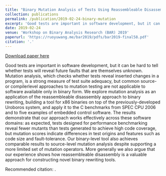 ```yaml
---
title: "Binary Mutation Analysis of Tests Using Reassembleable Disassembly"
collection: publications
permalink: /publication/2019-02-24-binary-mutation
excerpt: 'Good tests are important in software development, but it can be hard to tell whether tests will reveal future faults that are themselves unknown. Mutation analysis, which checks whether tests reveal inserted changes in a program, is a strong measure of test suite adequacy, but common source-or compilerlevel approaches to mutation testing are not applicable to software available only in binary form. We explore mutation analysis as an application of the reassembleable disassembly approach to binary rewriting, building a tool for x86 binaries on top of the previously-developed Uroboros system, and apply it to the C benchmarks from SPEC CPU 2006 and to five examples of embedded control software. The results demonstrate that our approach works effectively across these software domains: as expected, tests designed for performance benchmarking reveal fewer mutants than tests generated to achieve high code coverage, but mutation scores indicate differences in test origins and features such as code size and fault-tolerance. Our binary-level tool also achieves comparable results to source-level mutation analysis despite supporting a more limited set of mutation operators. More generally we also argue that our experience shows how reassembleable disassembly is a valuable approach for constructing novel binary rewriting tools.'
date: 2019-02-24
venue: 'Workshop on Binary Analysis Research (BAR) 2019'
paperurl: 'https://ruoyuwang.me/bar2019/pdfs/bar2019-final58.pdf'
citation: '.'
---
```


<a href='https://ruoyuwang.me/bar2019/pdfs/bar2019-final58.pdf'>Download paper here</a>

Good tests are important in software development, but it can be hard to tell whether tests will reveal future faults that are themselves unknown. Mutation analysis, which checks whether tests reveal inserted changes in a program, is a strong measure of test suite adequacy, but common source-or compilerlevel approaches to mutation testing are not applicable to software available only in binary form. We explore mutation analysis as an application of the reassembleable disassembly approach to binary rewriting, building a tool for x86 binaries on top of the previously-developed Uroboros system, and apply it to the C benchmarks from SPEC CPU 2006 and to five examples of embedded control software. The results demonstrate that our approach works effectively across these software domains: as expected, tests designed for performance benchmarking reveal fewer mutants than tests generated to achieve high code coverage, but mutation scores indicate differences in test origins and features such as code size and fault-tolerance. Our binary-level tool also achieves comparable results to source-level mutation analysis despite supporting a more limited set of mutation operators. More generally we also argue that our experience shows how reassembleable disassembly is a valuable approach for constructing novel binary rewriting tools.

Recommended citation: .